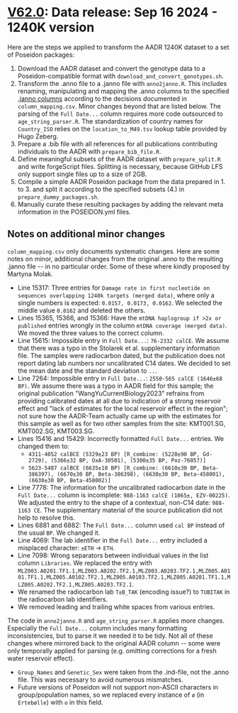 # [V62.0](https://dataverse.harvard.edu/dataset.xhtml?persistentId=doi:10.7910/DVN/FFIDCW): Data release: Sep 16 2024 - 1240K version

Here are the steps we applied to transform the AADR 1240K dataset to a set of Poseidon packages:

1. Download the AADR dataset and convert the genotype data to a Poseidon-compatible format with `download_and_convert_genotypes.sh`.
2. Transform the .anno file to a .janno file with `anno2janno.R`. This includes renaming, manipulating and mapping the .anno columns to the specified [.janno columns](https://poseidon-framework.github.io/#/janno_details) according to the decisions documented in `column_mapping.csv`. Minor changes beyond that are listed below. The parsing of the `Full Date...` column requires more code outsourced to `age_string_parser.R`. The standardization of country names for `Country_ISO` relies on the `location_to_M49.tsv` lookup table provided by Hugo Zeberg.
3. Prepare a .bib file with all references for all publications contributing individuals to the AADR with `prepare_bib_file.R`.
4. Define meaningful subsets of the AADR dataset with `prepare_split.R` and write forgeScript files. Splitting is necessary, because GitHub LFS only support single files up to a size of 2GB.
5. Compile a simple AADR Poseidon package from the data prepared in 1. to 3. and split it according to the specified subsets (4.) in `prepare_dummy_packages.sh`.
6. Manually curate these resulting packages by adding the relevant meta information in the POSEIDON.yml files.

## Notes on additional minor changes

`column_mapping.csv` only documents systematic changes. Here are some notes on minor, additional changes from the original .anno to the resulting .janno file -- in no particular order. Some of these where kindly proposed by Martyna Molak.

- Line 15317: Three entries for `Damage rate in first nucleotide on sequences overlapping 1240k targets (merged data)`, where only a single numbers is expected: `0.0157, 0.0173, 0.0162`. We selected the middle value `0.0162` and deleted the others.
- Lines 15365, 15366, and 15366: Have the `mtDNA haplogroup if >2x or published` entries wrongly in the column `mtDNA coverage (merged data)`. We moved the three values to the correct column.
- Line 15615: Impossible entry in `Full Date...`: `76-2332 calCE`. We assume that there was a typo in the Stolarek et al. supplementary information file. The samples were radiocarbon dated, but the publication does not report dating lab numbers nor uncalibrated C14 dates. We decided to set the mean date and the standard deviation to `..`.
- Line 7264: Impossible entry in `Full Date...`: `2550-565 calCE (1646±68 BP)`. We assume there was a typo in AADR field for this sample; the original publication "WangYuCurrentBiology2023" refrains from providing calibrated dates at all due to indication of a strong reservoir effect and "lack of estimates for the local reservoir effect in the region"; not sure how the AADR-Team actually came up with the estimates for this sample as well as for two other samples from the site: KMT001.SG, KMT002.SG, KMT003.SG.
- Lines 15416 and 15429: Incorrectly formatted `Full Date...` entries. We changed them to:
  - `4311-4052 calBCE (5329±23 BP) [R_combine: (5220±90 BP, Gd-2729), (5366±32 BP, OxA-30501), (5300±35 BP, Poz-76057)]`
  - `5623-5487 calBCE (6635±18 BP) [R_combine: (6610±30 BP, Beta-386397), (6670±30 BP, Beta-386398), (6630±30 BP, Beta-458001), (6630±30 BP, Beta-458002)]`
- Line 7778: The information for the uncalibrated radiocarbon date in the `Full Date...` column is incomplete: `988-1163 calCE (1065±, EZV-00225)`. We adjusted the entry to the shape of a contextual, non-C14 date: `988-1163 CE`. The supplementary material of the source publication did not help to resolve this.
- Lines 6881 and 6882: The `Full Date...` column used `cal BP` instead of the usual `BP`. We changed it.
- Line 4069: The lab identifier in the `Full Date...` entry included a misplaced character: `±ETH` -> `ETH`.
- Line 7098: Wrong separators between individual values in the list column `Libraries`. We replaced the entry with `MLZ003.A0201.TF1.1,MLZ003.A0202.TF2.1,MLZ003.A0203.TF2.1,MLZ005.A0101.TF1.1,MLZ005.A0102.TF2.1,MLZ005.A0103.TF2.1,MLZ005.A0201.TF1.1,MLZ005.A0202.TF2.1,MLZ005.A0203.TF2.1`.
- We renamed the radiocarbon lab `T±B_TAK` (encoding issue?) to `TUBITAK` in the radiocarbon lab identifiers.
- We removed leading and trailing white spaces from various entries.

The code in `anno2janno.R` and `age_string_parser.R` applies more changes. Especially the `Full Date...` column includes many formatting inconsistencies, but to parse it we needed it to be tidy. Not all of these changes where mirrored back to the original AADR column -- some were only temporally applied for parsing (e.g. omitting corrections for a fresh water reservoir effect).

- `Group_Names` and `Genetic_Sex` were taken from the .ind-file, not the .anno file. This was necessary to avoid numerous mismatches.
- Future versions of Poseidon will not support non-ASCII characters in group/population names, so we replaced every instance of `ø` (in `Ertebølle`) with `o` in this field.
